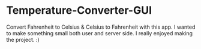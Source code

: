# Temperature-Converter-GUI
Convert Fahrenheit to Celsius &amp; Celsius to Fahrenheit with this app.
I wanted to make something small both user and server side. I really enjoyed making the project. :)
